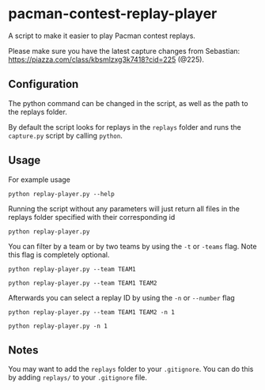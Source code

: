 # pacman-contest-replay-player

A script to make it easier to play Pacman contest replays.

Please make sure you have the latest capture changes from Sebastian: https://piazza.com/class/kbsmlzxg3k7418?cid=225 (@225).

## Configuration

The python command can be changed in the script, as well as the path to the replays folder.

By default the script looks for replays in the ``replays`` folder and runs the ``capture.py`` script by calling ``python``.

## Usage

For example usage
```
python replay-player.py --help
```

Running the script without any parameters will just return all files in the replays folder specified with their corresponding id
```
python replay-player.py
```

You can filter by a team or by two teams by using the `-t` or `-teams` flag. Note this flag is completely optional.
```
python replay-player.py --team TEAM1

python replay-player.py --team TEAM1 TEAM2
```

Afterwards you can select a replay ID by using the `-n` or `--number` flag
```
python replay-player.py --team TEAM1 TEAM2 -n 1

python replay-player.py -n 1
```

## Notes

You may want to add the ``replays`` folder to your `.gitignore`. You can do this by adding ``replays/`` to your `.gitignore` file.
